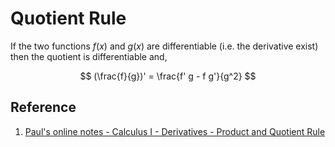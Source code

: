 # Quotient Rule

If the two functions $f(x)$ and $g(x)$ are differentiable (i.e. the derivative exist) then the quotient is differentiable and,

$$
(\frac{f}{g})' = \frac{f' g - f g'}{g^2}
$$

## Reference

1. [Paul's online notes - Calculus I - Derivatives - Product and Quotient Rule](https://tutorial.math.lamar.edu/Classes/CalcI/ProductQuotientRule.aspx)